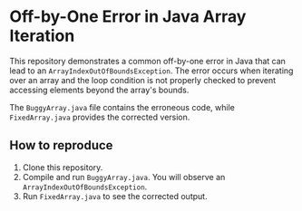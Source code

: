 # Off-by-One Error in Java Array Iteration

This repository demonstrates a common off-by-one error in Java that can lead to an `ArrayIndexOutOfBoundsException`. The error occurs when iterating over an array and the loop condition is not properly checked to prevent accessing elements beyond the array's bounds.

The `BuggyArray.java` file contains the erroneous code, while `FixedArray.java` provides the corrected version.

## How to reproduce

1. Clone this repository.
2. Compile and run `BuggyArray.java`. You will observe an `ArrayIndexOutOfBoundsException`.
3. Run `FixedArray.java` to see the corrected output.